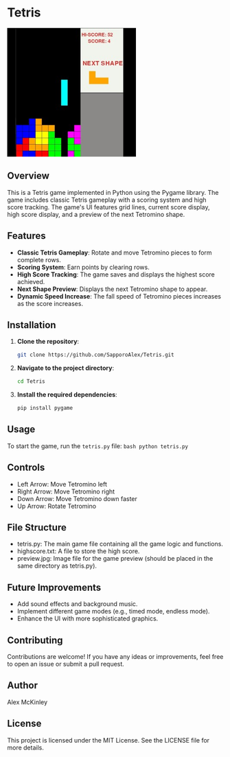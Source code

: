 # Tetris

![Game Preview](preview.jpg)

## Overview
This is a Tetris game implemented in Python using the Pygame library. The game includes classic Tetris gameplay with a scoring system and high score tracking. The game's UI features grid lines, current score display, high score display, and a preview of the next Tetromino shape.

## Features
- **Classic Tetris Gameplay**: Rotate and move Tetromino pieces to form complete rows.
- **Scoring System**: Earn points by clearing rows.
- **High Score Tracking**: The game saves and displays the highest score achieved.
- **Next Shape Preview**: Displays the next Tetromino shape to appear.
- **Dynamic Speed Increase**: The fall speed of Tetromino pieces increases as the score increases.

## Installation

1. **Clone the repository**:
    ```bash
    git clone https://github.com/SapporoAlex/Tetris.git
    ```
2. **Navigate to the project directory**:
    ```bash
    cd Tetris
    ```
3. **Install the required dependencies**:
    ```bash
    pip install pygame
    ```

## Usage

To start the game, run the `tetris.py` file:
    ```bash
    python tetris.py
    ```

## Controls

- Left Arrow: Move Tetromino left
- Right Arrow: Move Tetromino right
- Down Arrow: Move Tetromino down faster
- Up Arrow: Rotate Tetromino

## File Structure

- tetris.py: The main game file containing all the game logic and functions.
- highscore.txt: A file to store the high score.
- preview.jpg: Image file for the game preview (should be placed in the same directory as tetris.py).

## Future Improvements

- Add sound effects and background music.
- Implement different game modes (e.g., timed mode, endless mode).
- Enhance the UI with more sophisticated graphics.

## Contributing

Contributions are welcome! If you have any ideas or improvements, feel free to open an issue or submit a pull request.

## Author

Alex McKinley

## License

This project is licensed under the MIT License. See the LICENSE file for more details.
